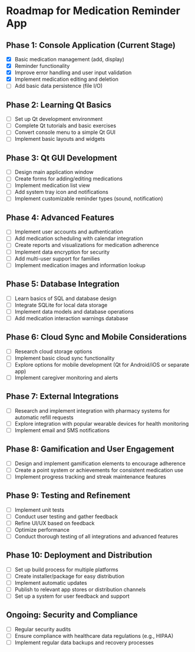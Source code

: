 # Roadmap for Medication Reminder App

## Phase 1: Console Application (Current Stage)
- [x] Basic medication management (add, display)
- [x] Reminder functionality
- [X] Improve error handling and user input validation
- [X] Implement medication editing and deletion
- [ ] Add basic data persistence (file I/O)

## Phase 2: Learning Qt Basics
- [ ] Set up Qt development environment
- [ ] Complete Qt tutorials and basic exercises
- [ ] Convert console menu to a simple Qt GUI
- [ ] Implement basic layouts and widgets

## Phase 3: Qt GUI Development
- [ ] Design main application window
- [ ] Create forms for adding/editing medications
- [ ] Implement medication list view
- [ ] Add system tray icon and notifications
- [ ] Implement customizable reminder types (sound, notification)

## Phase 4: Advanced Features
- [ ] Implement user accounts and authentication
- [ ] Add medication scheduling with calendar integration
- [ ] Create reports and visualizations for medication adherence
- [ ] Implement data encryption for security
- [ ] Add multi-user support for families
- [ ] Implement medication images and information lookup

## Phase 5: Database Integration
- [ ] Learn basics of SQL and database design
- [ ] Integrate SQLite for local data storage
- [ ] Implement data models and database operations
- [ ] Add medication interaction warnings database

## Phase 6: Cloud Sync and Mobile Considerations
- [ ] Research cloud storage options
- [ ] Implement basic cloud sync functionality
- [ ] Explore options for mobile development (Qt for Android/iOS or separate app)
- [ ] Implement caregiver monitoring and alerts

## Phase 7: External Integrations
- [ ] Research and implement integration with pharmacy systems for automatic refill requests
- [ ] Explore integration with popular wearable devices for health monitoring
- [ ] Implement email and SMS notifications

## Phase 8: Gamification and User Engagement
- [ ] Design and implement gamification elements to encourage adherence
- [ ] Create a point system or achievements for consistent medication use
- [ ] Implement progress tracking and streak maintenance features

## Phase 9: Testing and Refinement
- [ ] Implement unit tests
- [ ] Conduct user testing and gather feedback
- [ ] Refine UI/UX based on feedback
- [ ] Optimize performance
- [ ] Conduct thorough testing of all integrations and advanced features

## Phase 10: Deployment and Distribution
- [ ] Set up build process for multiple platforms
- [ ] Create installer/package for easy distribution
- [ ] Implement automatic updates
- [ ] Publish to relevant app stores or distribution channels
- [ ] Set up a system for user feedback and support

## Ongoing: Security and Compliance
- [ ] Regular security audits
- [ ] Ensure compliance with healthcare data regulations (e.g., HIPAA)
- [ ] Implement regular data backups and recovery processes
